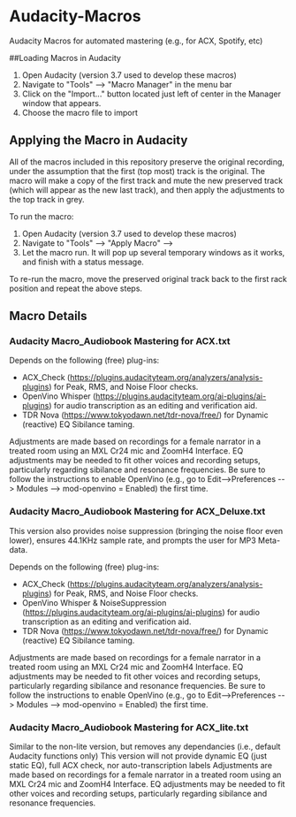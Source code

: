 # Audacity-Macros
Audacity Macros for automated mastering (e.g., for ACX, Spotify, etc)

##Loading Macros in Audacity

1. Open Audacity (version 3.7 used to develop these macros)
2. Navigate to "Tools" --> "Macro Manager" in the menu bar
3. Click on the "Import..." button located just left of center in the Manager window that appears.
4. Choose the macro file to import

## Applying the Macro in Audacity

All of the macros included in this repository preserve the original recording, under the assumption that the first (top most) track is the original. The macro will make a copy of the first track and mute the new preserved track (which will appear as the new last track), and then apply the adjustments to the top track in grey.

To run the macro:
1. Open Audacity (version 3.7 used to develop these macros)
2. Navigate to "Tools" --> "Apply Macro" --> <Macro Name of Your Choice>
3. Let the macro run. It will pop up several temporary windows as it works, and finish with a status message.

To re-run the macro, move the preserved original track back to the first rack position and repeat the above steps.

## Macro Details

### Audacity Macro_Audiobook Mastering for ACX.txt

Depends on the following (free) plug-ins:
- ACX_Check (https://plugins.audacityteam.org/analyzers/analysis-plugins) for Peak, RMS, and Noise Floor checks.
- OpenVino Whisper (https://plugins.audacityteam.org/ai-plugins/ai-plugins) for audio transcription as an editing and verification aid.
- TDR Nova (https://www.tokyodawn.net/tdr-nova/free/) for Dynamic (reactive) EQ Sibilance taming.

Adjustments are made based on recordings for a female narrator in a treated room using an MXL Cr24 mic and ZoomH4 Interface. EQ adjustments may be needed to fit other voices and recording setups, particularly regarding sibilance and resonance frequencies.
Be sure to follow the instructions to enable OpenVino (e.g., go to Edit-->Preferences --> Modules --> mod-openvino = Enabled) the first time. 

### Audacity Macro_Audiobook Mastering for ACX_Deluxe.txt

This version also provides noise suppression (bringing the noise floor even lower), ensures 44.1KHz sample rate, and prompts the user for MP3 Meta-data.

Depends on the following (free) plug-ins:
- ACX_Check (https://plugins.audacityteam.org/analyzers/analysis-plugins) for Peak, RMS, and Noise Floor checks.
- OpenVino Whisper & NoiseSuppression (https://plugins.audacityteam.org/ai-plugins/ai-plugins) for audio transcription as an editing and verification aid.
- TDR Nova (https://www.tokyodawn.net/tdr-nova/free/) for Dynamic (reactive) EQ Sibilance taming.

Adjustments are made based on recordings for a female narrator in a treated room using an MXL Cr24 mic and ZoomH4 Interface. EQ adjustments may be needed to fit other voices and recording setups, particularly regarding sibilance and resonance frequencies.
Be sure to follow the instructions to enable OpenVino (e.g., go to Edit-->Preferences --> Modules --> mod-openvino = Enabled) the first time. 

### Audacity Macro_Audiobook Mastering for ACX_lite.txt
Similar to the non-lite version, but removes any dependancies (i.e., default Audacity functions only)
This version will not provide dynamic EQ (just static EQ), full ACX check, nor auto-transcription labels
Adjustments are made based on recordings for a female narrator in a treated room using an MXL Cr24 mic and ZoomH4 Interface. EQ adjustments may be needed to fit other voices and recording setups, particularly regarding sibilance and resonance frequencies.


